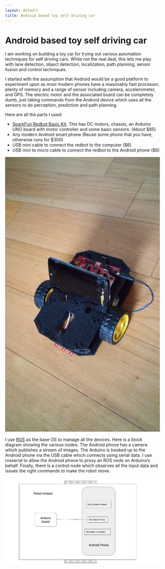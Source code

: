 ```yaml
---
layout: default
title: Android based toy self driving car
---
```


# Android based toy self driving car

I am working on building a toy car for trying out various automation techniques for self driving cars. While not the real deal, this lets me play with lane detection, object detection, localization, path planning, sensor fusion and control techniques.

I started with the assumption that Android would be a good platform to experiment upon as most modern phones have a reasonably fast processor, plenty of memory and a range of sensor including camera, accelerometer, and GPS. The electric motor and the associated board can be completely dumb, just taking commands from the Android device which uses all the sensors to do perception, prediction and path planning.

Here are all the parts I used:

* [SparkFun Redbot Basic Kit](https://www.sparkfun.com/products/13166). This has DC motors, chassis, an Arduino UNO board with motor controller and some basic sensors. (About $85)
* Any modern Android smart phone (Reuse some phone that you have, otherwise runs for $300)
* USB mini cable to connect the redbot to the computer ($6)
* USB mini to micro cable to connect the redbot to the Android phone ($6)

<img class="iborder" src="/assets/android_car.jpg"/>

I use [ROS](http://www.ros.org/) as the base OS to manage all the devices. Here is a block diagram showing the various nodes. The Android phone has a camera which publishes a stream of images. The Arduino is hooked up to the Android phone via the USB cable which connects using serial data. I use rosserial to allow the Android phone to proxy an ROS node on Arduino’s behalf. Finally, there is a control node which observes all the input data and issues the right commands to make the robot move.

<img class="iborder" src="/assets/android_schematic.jpg"/>


